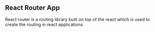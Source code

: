 ## React Router App

React router is a routing library built on top of the react which is used to create the routing in react applications
